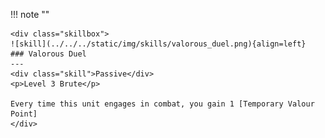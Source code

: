 !!! note ""

    <div class="skillbox">
    ![skill](../../../static/img/skills/valorous_duel.png){align=left}
    ### Valorous Duel
    ---
    <div class="skill">Passive</div>
    <p>Level 3 Brute</p>

    Every time this unit engages in combat, you gain 1 [Temporary Valour Point] 
    </div>